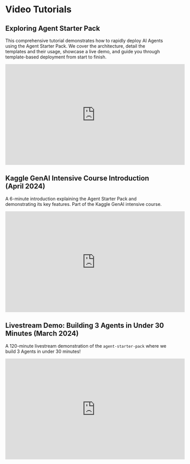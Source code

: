 # Video Tutorials

## Exploring Agent Starter Pack

This comprehensive tutorial demonstrates how to rapidly deploy AI Agents using the Agent Starter Pack. We cover the architecture, detail the templates and their usage, showcase a live demo, and guide you through template-based deployment from start to finish.

<iframe width="560" height="315" src="https://www.youtube.com/embed/9zqwym-N3lg?si=K4kHS0G463VBGons" title="YouTube video player" frameborder="0" allow="accelerometer; autoplay; clipboard-write; encrypted-media; gyroscope; picture-in-picture; web-share" referrerpolicy="strict-origin-when-cross-origin" allowfullscreen></iframe>

## Kaggle GenAI Intensive Course Introduction (April 2024)
A 6-minute introduction explaining the Agent Starter Pack and demonstrating its key features. Part of the Kaggle GenAI intensive course.

<iframe width="560" height="315" src="https://www.youtube.com/embed/eZ-8UQ_t4YM?start=2791" title="YouTube video player" frameborder="0" allow="accelerometer; autoplay; clipboard-write; encrypted-media; gyroscope; picture-in-picture" allowfullscreen></iframe>

## Livestream Demo: Building 3 Agents in Under 30 Minutes (March 2024)
A 120-minute livestream demonstration of the `agent-starter-pack` where we build 3 Agents in under 30 minutes!

<iframe width="560" height="315" src="https://www.youtube.com/embed/yIRIT_EtALs?start=235" title="YouTube video player" frameborder="0" allow="accelerometer; autoplay; clipboard-write; encrypted-media; gyroscope; picture-in-picture" allowfullscreen></iframe>
